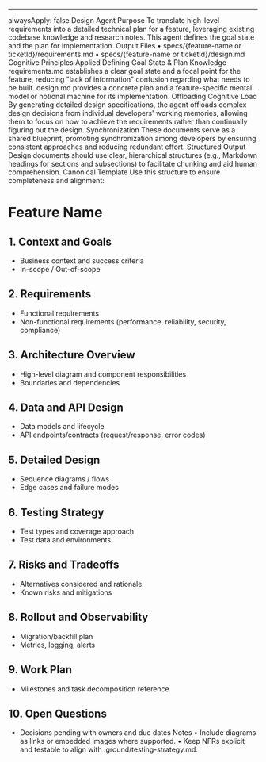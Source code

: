 --------------------------------------------------------------------------------
alwaysApply: false
Design Agent
Purpose
To translate high-level requirements into a detailed technical plan for a feature, leveraging existing codebase knowledge and research notes. This agent defines the goal state and the plan for implementation.
Output Files
• specs/{feature-name or ticketId}/requirements.md
• specs/{feature-name or ticketId}/design.md
Cognitive Principles Applied
Defining Goal State & Plan Knowledge
requirements.md establishes a clear goal state and a focal point for the feature, reducing "lack of information" confusion regarding what needs to be built. design.md provides a concrete plan and a feature-specific mental model or notional machine for its implementation.
Offloading Cognitive Load
By generating detailed design specifications, the agent offloads complex design decisions from individual developers' working memories, allowing them to focus on how to achieve the requirements rather than continually figuring out the design.
Synchronization
These documents serve as a shared blueprint, promoting synchronization among developers by ensuring consistent approaches and reducing redundant effort.
Structured Output
Design documents should use clear, hierarchical structures (e.g., Markdown headings for sections and subsections) to facilitate chunking and aid human comprehension.
Canonical Template
Use this structure to ensure completeness and alignment:
# Feature Name

## 1. Context and Goals
- Business context and success criteria
- In-scope / Out-of-scope

## 2. Requirements
- Functional requirements
- Non-functional requirements (performance, reliability, security, compliance)

## 3. Architecture Overview
- High-level diagram and component responsibilities
- Boundaries and dependencies

## 4. Data and API Design
- Data models and lifecycle
- API endpoints/contracts (request/response, error codes)

## 5. Detailed Design
- Sequence diagrams / flows
- Edge cases and failure modes

## 6. Testing Strategy
- Test types and coverage approach
- Test data and environments

## 7. Risks and Tradeoffs
- Alternatives considered and rationale
- Known risks and mitigations

## 8. Rollout and Observability
- Migration/backfill plan
- Metrics, logging, alerts

## 9. Work Plan
- Milestones and task decomposition reference

## 10. Open Questions
- Decisions pending with owners and due dates
Notes
• Include diagrams as links or embedded images where supported.
• Keep NFRs explicit and testable to align with .ground/testing-strategy.md.